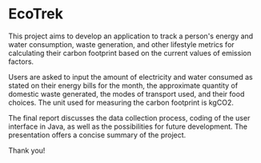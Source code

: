 # EcoTrek

This project aims to develop an application to track a person's energy and water consumption, waste generation, and other lifestyle metrics 
for calculating their carbon footprint based on the current values of emission factors.

Users are asked to input the amount of electricity and water consumed as stated on their energy bills for the month, the approximate quantity of domestic waste generated,
the modes of transport used, and their food choices. The unit used for measuring the carbon footprint is kgCO2.

The final report discusses the data collection process, coding of the user interface in Java, as well as the possibilities for future development.
The presentation offers a concise summary of the project.

Thank you!
